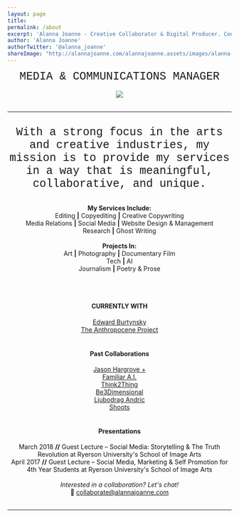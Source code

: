 ```yaml
---
layout: page
title:  
permalink: /about
excerpt: 'Alanna Joanne - Creative Collaborator & Digital Producer. Contact me: collaborate@alannajoanne.com'
author: 'Alanna Joanne'
authorTwitter: '@alanna_joanne'
shareImage: "http://alannajoanne.com/alannajoanne.assets/images/alanna-joanne-and-cuthbert-lovegood.JPG"
---
```


<center style="font-family: Courier New; font-size: 25px; ">MEDIA & COMMUNICATIONS MANAGER</center>

<br>
<link rel="stylesheet" href="https://www.w3schools.com/w3css/4/w3.css">
<center><a href="http://alannajoanne.com/about">
  <img class="w3-round-large" src="http://alannajoanne.com/alannajoanne.assets/images/alanna-joanne-and-cuthbert-lovegood.JPG">
</a></center> 
 
<br>

***

<br>

<center style="font-family: Courier New; font-size: 25px; ">With a strong focus in the arts and creative industries, my mission is to provide my services in a way that is meaningful, collaborative, and unique.</center>

<br>
<div class="poem">
 <p>
<center><b>My Services Include:</b></center>
<center>Editing <b>|</b> Copyediting <b>|</b> Creative Copywriting</center>
<center>Media Relations <b>|</b> Social Media <b>|</b> Website Design & Management</center> 
<center>Research <b>|</b> Ghost Writing</center>
<br>
<center><b>Projects In:</b></center>  
<center>Art <b>|</b> Photography <b>|</b> Documentary Film </center>
<center>Tech <b>|</b> AI</center>
<center>Journalism <b>|</b> Poetry & Prose</center>
<br>
</p>
</div>

<br>
  
#### <center>CURRENTLY WITH</center>

<center><a href="https://twitter.com/edwardburtynsky">Edward Burtynsky</a></center>
<center><a href="https://twitter.com/anthropocene">The Anthropocene Project</a></center>

<br>

#### <center>Past Collaborations</center> 

<center><a href="https://twitter.com/jasonhargrove">Jason Hargrove +</a></center>
<center><a href="https://twitter.com/makefamiliar">Familiar A.I.</a></center>
<center><a href="https://twitter.com/think2thing">Think2Thing</a></center>
<center><a href="http://be3dimensional.com/">Be3Dimensional</a></center>
<center><a href="http://ljubodrag-andric.com/">Ljubodrag Andric</a></center>
<center><a href="http://shootsofficial.com/">Shoots</a></center>

<br>

#### <center>Presentations</center>

<center style="color: #111;">March 2018 <b>//</b> Guest Lecture – Social Media: Storytelling & The Truth Revolution at Ryerson University's School of Image Arts </center>
<center style="color: #111;"> April 2017 <b>//</b> Guest Lecture – Social Media, Marketing & Self Promotion for 4th Year Students at Ryerson University's School of Image Arts</center>

<br> 

<center><em>Interested in a collaboration? Let's chat!</em></center> 
<center>💌  <a href="mailto:collaborate@alannajoanne.com">collaborate@alannajoanne.com</a></center>
<br>

***

<br>
